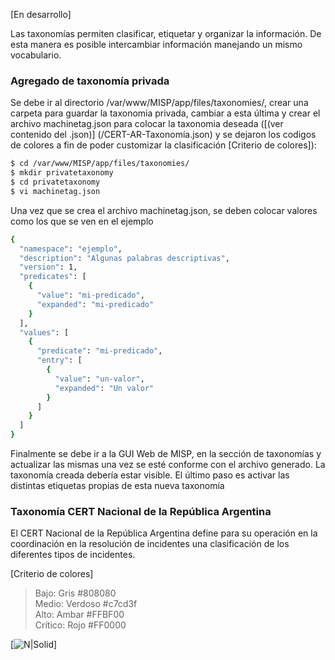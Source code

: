 [En desarrollo]

Las taxonomías permiten clasificar, etiquetar y organizar la información. De esta manera es posible intercambiar información manejando un mismo vocabulario.

### Agregado de taxonomía privada

Se debe ir al directorio /var/www/MISP/app/files/taxonomies/, crear una carpeta para guardar la taxonomia privada, cambiar a esta última y crear el archivo machinetag.json para colocar la taxonomia deseada  ([(ver contenido del .json)] (/CERT-AR-Taxonomía.json) y se dejaron los codigos de colores a fin de poder customizar la clasificación 
[Criterio de colores]):

```sh
$ cd /var/www/MISP/app/files/taxonomies/
$ mkdir privatetaxonomy
$ cd privatetaxonomy
$ vi machinetag.json
```
Una vez que se crea el archivo machinetag.json, se deben colocar valores como los que se ven en el ejemplo

```sh
{
  "namespace": "ejemplo",
  "description": "Algunas palabras descriptivas",
  "version": 1,
  "predicates": [
    {
      "value": "mi-predicado",
      "expanded": "mi-predicado"
    }
  ],
  "values": [
    {
      "predicate": "mi-predicado",
      "entry": [
        {
          "value": "un-valor",
          "expanded": "Un valor"
        }
      ]
    }
  ]
}
```

Finalmente se debe ir a la GUI Web de MISP, en la sección de taxonomías y actualizar las mismas una vez se esté conforme con el archivo generado. La taxonomía creada debería estar visible. El último paso es activar las distintas etiquetas propias de esta nueva taxonomía

### Taxonomía CERT Nacional de la República Argentina

El CERT Nacional de la República Argentina define para su operación en la coordinación en la resolución de incidentes una clasificación de los diferentes tipos de incidentes.

[Criterio de colores]
>Bajo: Gris #808080  
>Medio: Verdoso #c7cd3f  
>Alto: Ambar #FFBF00  
>Crítico: Rojo #FF0000  
  
[![N|Solid](https://github.com/cert-ar/Red-Federal-de-Intercambio/blob/master/Taxonom%C3%ADa/Clasificacion.jpg)]

